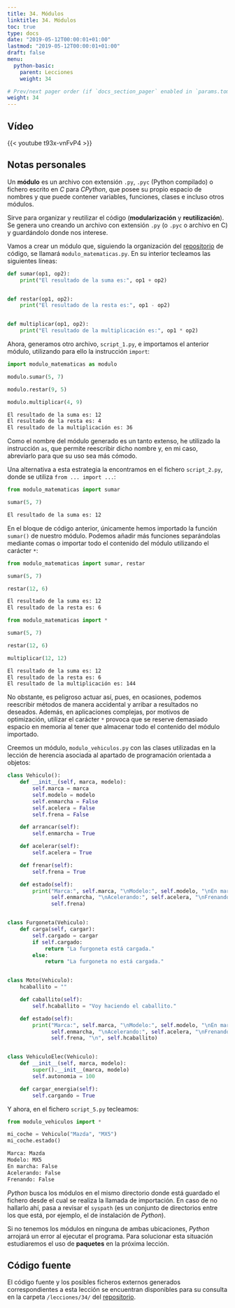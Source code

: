 ```yaml
---
title: 34. Módulos
linktitle: 34. Módulos
toc: true
type: docs
date: "2019-05-12T00:00:01+01:00"
lastmod: "2019-05-12T00:00:01+01:00"
draft: false
menu:
  python-basic:
    parent: Lecciones
    weight: 34

# Prev/next pager order (if `docs_section_pager` enabled in `params.toml`)
weight: 34
---
```


## Vídeo

{{< youtube t93x-vnFvP4 >}}

## Notas personales

Un **módulo** es un archivo con extensión `.py`, `.pyc` (Python compilado) o fichero escrito en *C* para *CPython*, que posee su propio espacio de nombres y que puede contener variables, funciones, clases e incluso otros módulos.

Sirve para organizar y reutilizar el código (**modularización** y **reutilización**). Se genera uno creando un archivo con extensión `.py` (o `.pyc` o archivo en C) y guardándolo donde nos interese.

Vamos a crear un módulo que, siguiendo la organización del [repositorio](https://github.com/ImAlexisSaez/curso-python-desde-0) de código, se llamará `modulo_matematicas.py`. En su interior tecleamos las siguientes líneas:

```python
def sumar(op1, op2):
    print("El resultado de la suma es:", op1 + op2)


def restar(op1, op2):
    print("El resultado de la resta es:", op1 - op2)


def multiplicar(op1, op2):
    print("El resultado de la multiplicación es:", op1 * op2)
```

Ahora, generamos otro archivo, `script_1.py`, e importamos el anterior módulo, utilizando para ello la instrucción `import`:

```python
import modulo_matematicas as modulo

modulo.sumar(5, 7)

modulo.restar(9, 5)

modulo.multiplicar(4, 9)
```

```bash
El resultado de la suma es: 12
El resultado de la resta es: 4
El resultado de la multiplicación es: 36
```

Como el nombre del módulo generado es un tanto extenso, he utilizado la instrucción `as`, que permite reescribir dicho nombre y, en mi caso, abreviarlo para que su uso sea más cómodo.

Una alternativa a esta estrategia la encontramos en el fichero `script_2.py`, donde se utiliza `from ... import ...`:

```python
from modulo_matematicas import sumar

sumar(5, 7)
```

```bash
El resultado de la suma es: 12
```

En el bloque de código anterior, únicamente hemos importado la función `sumar()` de nuestro módulo. Podemos añadir más funciones separándolas mediante comas o importar todo el contenido del módulo utilizando el carácter `*`:

```python
from modulo_matematicas import sumar, restar

sumar(5, 7)

restar(12, 6)
```

```bash
El resultado de la suma es: 12
El resultado de la resta es: 6
```

```python
from modulo_matematicas import *

sumar(5, 7)

restar(12, 6)

multiplicar(12, 12)
```

```bash
El resultado de la suma es: 12
El resultado de la resta es: 6
El resultado de la multiplicación es: 144
```

No obstante, es peligroso actuar así, pues, en ocasiones, podemos reescribir métodos de manera accidental y arribar a resultados no deseados. Además, en aplicaciones complejas, por motivos de optimización, utilizar el carácter `*` provoca que se reserve demasiado espacio en memoria al tener que almacenar todo el contenido del módulo importado.

Creemos un módulo, `modulo_vehiculos.py` con las clases utilizadas en la lección de herencia asociada al apartado de programación orientada a objetos:

```python
class Vehiculo():
    def __init__(self, marca, modelo):
        self.marca = marca
        self.modelo = modelo
        self.enmarcha = False
        self.acelera = False
        self.frena = False

    def arrancar(self):
        self.enmarcha = True

    def acelerar(self):
        self.acelera = True

    def frenar(self):
        self.frena = True

    def estado(self):
        print("Marca:", self.marca, "\nModelo:", self.modelo, "\nEn marcha:",
              self.enmarcha, "\nAcelerando:", self.acelera, "\nFrenando:",
              self.frena)


class Furgoneta(Vehiculo):
    def carga(self, cargar):
        self.cargado = cargar
        if self.cargado:
            return "La furgoneta está cargada."
        else:
            return "La furgoneta no está cargada."


class Moto(Vehiculo):
    hcaballito = ""

    def caballito(self):
        self.hcaballito = "Voy haciendo el caballito."

    def estado(self):
        print("Marca:", self.marca, "\nModelo:", self.modelo, "\nEn marcha:",
              self.enmarcha, "\nAcelerando:", self.acelera, "\nFrenando:",
              self.frena, "\n", self.hcaballito)


class VehiculoElec(Vehiculo):
    def __init__(self, marca, modelo):
        super().__init__(marca, modelo)
        self.autonomia = 100

    def cargar_energia(self):
        self.cargando = True
```

Y ahora, en el fichero `script_5.py` tecleamos:

```python
from modulo_vehiculos import *

mi_coche = Vehiculo("Mazda", "MX5")
mi_coche.estado()
```

```bash
Marca: Mazda 
Modelo: MX5 
En marcha: False 
Acelerando: False 
Frenando: False
```

*Python* busca los módulos en el mismo directorio donde está guardado el fichero desde el cual se realiza la llamada de importación. En caso de no hallarlo ahí, pasa a revisar el `syspath` (es un conjunto de directorios entre los que está, por ejemplo, el de instalación de *Python*).

Si no tenemos los módulos en ninguna de ambas ubicaciones, *Python* arrojará un error al ejecutar el programa. Para solucionar esta situación estudiaremos el uso de **paquetes** en la próxima lección.

## Código fuente

El código fuente y los posibles ficheros externos generados correspondientes a esta lección se encuentran disponibles para su consulta en la carpeta `/lecciones/34/` del [repositorio](https://github.com/ImAlexisSaez/curso-python-desde-0).
